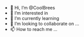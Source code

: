 - 👋 Hi, I’m @CoolBrees
- 👀 I’m interested in 
- 🌱 I’m currently learning 
- 💞️ I’m looking to collaborate on ...
- 📫 How to reach me ...

<!---
CoolBrees/CoolBrees is a ✨ special ✨ repository because its `README.md` (this file) appears on your GitHub profile.
You can click the Preview link to take a look at your changes.
--->
